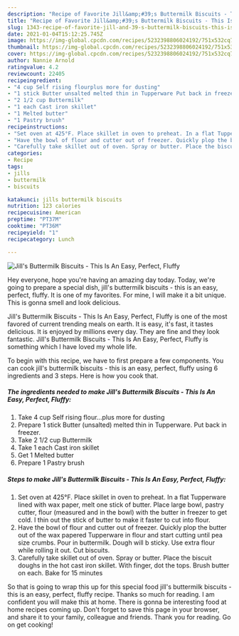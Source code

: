 ```yaml
---
description: "Recipe of Favorite Jill&amp;#39;s Buttermilk Biscuits - This Is An Easy, Perfect, Fluffy"
title: "Recipe of Favorite Jill&amp;#39;s Buttermilk Biscuits - This Is An Easy, Perfect, Fluffy"
slug: 1343-recipe-of-favorite-jill-and-39-s-buttermilk-biscuits-this-is-an-easy-perfect-fluffy
date: 2021-01-04T15:12:25.745Z
image: https://img-global.cpcdn.com/recipes/5232398806024192/751x532cq70/jills-buttermilk-biscuits-this-is-an-easy-perfect-fluffy-recipe-main-photo.jpg
thumbnail: https://img-global.cpcdn.com/recipes/5232398806024192/751x532cq70/jills-buttermilk-biscuits-this-is-an-easy-perfect-fluffy-recipe-main-photo.jpg
cover: https://img-global.cpcdn.com/recipes/5232398806024192/751x532cq70/jills-buttermilk-biscuits-this-is-an-easy-perfect-fluffy-recipe-main-photo.jpg
author: Nannie Arnold
ratingvalue: 4.2
reviewcount: 22405
recipeingredient:
- "4 cup Self rising flourplus more for dusting"
- "1 stick Butter unsalted melted thin in Tupperware Put back in freezer"
- "2 1/2 cup Buttermilk"
- "1 each Cast iron skillet"
- "1 Melted butter"
- "1 Pastry brush"
recipeinstructions:
- "Set oven at 425°F. Place skillet in oven to preheat. In a flat Tupperware lined with wax paper, melt one stick of butter. Place large bowl, pastry cutter, flour (measured and in the bowl) with the butter in freezer to get cold. I thin out the stick of butter to make it faster to cut into flour."
- "Have the bowl of flour and cutter out of freezer. Quickly plop the butter out of the wax papered Tupperware in flour and start cutting until pea size crumbs. Pour in buttermilk. Dough will b sticky. Use extra flour while rolling it out. Cut biscuits."
- "Carefully take skillet out of oven. Spray or butter. Place the biscuit doughs in the hot cast iron skillet. With finger, dot the tops. Brush butter on each. Bake for 15 minutes"
categories:
- Recipe
tags:
- jills
- buttermilk
- biscuits

katakunci: jills buttermilk biscuits 
nutrition: 123 calories
recipecuisine: American
preptime: "PT37M"
cooktime: "PT36M"
recipeyield: "1"
recipecategory: Lunch

---
```



![Jill&#39;s Buttermilk Biscuits - This Is An Easy, Perfect, Fluffy](https://img-global.cpcdn.com/recipes/5232398806024192/751x532cq70/jills-buttermilk-biscuits-this-is-an-easy-perfect-fluffy-recipe-main-photo.jpg)

Hey everyone, hope you're having an amazing day today. Today, we're going to prepare a special dish, jill&#39;s buttermilk biscuits - this is an easy, perfect, fluffy. It is one of my favorites. For mine, I will make it a bit unique. This is gonna smell and look delicious.

Jill&#39;s Buttermilk Biscuits - This Is An Easy, Perfect, Fluffy is one of the most favored of current trending meals on earth. It is easy, it's fast, it tastes delicious. It is enjoyed by millions every day. They are fine and they look fantastic. Jill&#39;s Buttermilk Biscuits - This Is An Easy, Perfect, Fluffy is something which I have loved my whole life.




To begin with this recipe, we have to first prepare a few components. You can cook jill&#39;s buttermilk biscuits - this is an easy, perfect, fluffy using 6 ingredients and 3 steps. Here is how you cook that.

<!--inarticleads1-->

##### The ingredients needed to make Jill&#39;s Buttermilk Biscuits - This Is An Easy, Perfect, Fluffy:

1. Take 4 cup Self rising flour...plus more for dusting
1. Prepare 1 stick Butter (unsalted) melted thin in Tupperware. Put back in freezer.
1. Take 2 1/2 cup Buttermilk
1. Take 1 each Cast iron skillet
1. Get 1 Melted butter
1. Prepare 1 Pastry brush




<!--inarticleads2-->

##### Steps to make Jill&#39;s Buttermilk Biscuits - This Is An Easy, Perfect, Fluffy:

1. Set oven at 425°F. Place skillet in oven to preheat. In a flat Tupperware lined with wax paper, melt one stick of butter. Place large bowl, pastry cutter, flour (measured and in the bowl) with the butter in freezer to get cold. I thin out the stick of butter to make it faster to cut into flour.
1. Have the bowl of flour and cutter out of freezer. Quickly plop the butter out of the wax papered Tupperware in flour and start cutting until pea size crumbs. Pour in buttermilk. Dough will b sticky. Use extra flour while rolling it out. Cut biscuits.
1. Carefully take skillet out of oven. Spray or butter. Place the biscuit doughs in the hot cast iron skillet. With finger, dot the tops. Brush butter on each. Bake for 15 minutes




So that is going to wrap this up for this special food jill&#39;s buttermilk biscuits - this is an easy, perfect, fluffy recipe. Thanks so much for reading. I am confident you will make this at home. There is gonna be interesting food at home recipes coming up. Don't forget to save this page in your browser, and share it to your family, colleague and friends. Thank you for reading. Go on get cooking!
